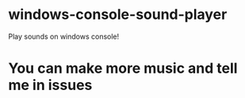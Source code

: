 # windows-console-sound-player
Play sounds on windows console!

# You can make more music and tell me in issues
